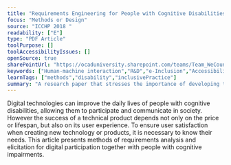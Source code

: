 ```yaml
---
title: "Requirements Engineering for People with Cognitive Disabilities: Exploring New Ways for Peer-Researchers and Developers to Cooperate"
focus: "Methods or Design"
source: "ICCHP 2018 "
readability: ["E"]
type: "PDF Article"
toolPurpose: []
toolAccessibilityIssues: []
openSource: true
sharePointUrl: "https://ocaduniversity.sharepoint.com/teams/Team_WeCount/Shared%20Documents/Resources%20and%20Tools/Literature%20(curated)/Requirements%20Engineering%20for%20People%20with%20Cognitive%20Disabilities.pdf"
keywords: ["Human-machine interaction","R&D","e-Inclusion","Accessibility UCD","Cognitive disabilities"]
learnTags: ["methods","disability","inclusivePractice"]
summary: "A research paper that stresses the importance of developing the user experience for new digital technologies through collaboration with their users, who, in this case, are people with cognitive disabilities. "
---
```

Digital technologies can improve the daily lives of people with cognitive disabilities, allowing them to participate and communicate in society. However the success of a technical product depends not only on the price or lifespan, but also on its user experience. To ensure user satisfaction when creating new technology or products, it is necessary to know their needs. This article presents methods of requirements analysis and elicitation for digital participation together with people with cognitive impairments.
